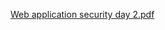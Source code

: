 [Web application security day 2.pdf](https://github.com/fengsujie/Web-application-security-day-02/files/9438272/Web.application.security.day.2.pdf)
